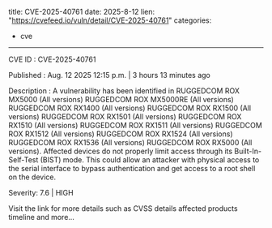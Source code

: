  
title: CVE-2025-40761
date: 2025-8-12
lien: "https://cvefeed.io/vuln/detail/CVE-2025-40761"
categories:
  - cve
---

CVE ID : CVE-2025-40761

Published :  Aug. 12
2025
12:15 p.m. | 3 hours
13 minutes ago

Description : A vulnerability has been identified in RUGGEDCOM ROX MX5000 (All versions)
RUGGEDCOM ROX MX5000RE (All versions)
RUGGEDCOM ROX RX1400 (All versions)
RUGGEDCOM ROX RX1500 (All versions)
RUGGEDCOM ROX RX1501 (All versions)
RUGGEDCOM ROX RX1510 (All versions)
RUGGEDCOM ROX RX1511 (All versions)
RUGGEDCOM ROX RX1512 (All versions)
RUGGEDCOM ROX RX1524 (All versions)
RUGGEDCOM ROX RX1536 (All versions)
RUGGEDCOM ROX RX5000 (All versions). Affected devices do not properly limit access through its Built-In-Self-Test (BIST) mode.
This could allow an attacker with physical access to the serial interface to bypass authentication and get access to a root shell on the device.

Severity: 7.6 | HIGH

Visit the link for more details
such as CVSS details
affected products
timeline
and more...
